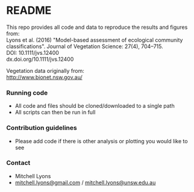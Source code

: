 # README #

This repo provides all code and data to reproduce the results and figures from:  
Lyons et al. (2016) "Model-based assessment of ecological community classifications". Journal of Vegetation Science: 27(4), 704–715.  
DOI: 10.1111/jvs.12400  
dx.doi.org/10.1111/jvs.12400  

Vegetation data originally from:  
http://www.bionet.nsw.gov.au/  


### Running code ###

* All code and files should be cloned/downloaded to a single path
* All scripts can then be run in full

### Contribution guidelines ###

* Please add code if there is other analysis or plotting you would like to see

### Contact ###

* Mitchell Lyons
* mitchell.lyons@gmail.com / mitchell.lyons@unsw.edu.au